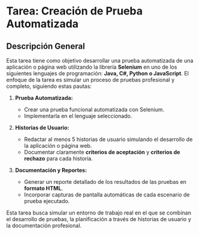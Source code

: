 # Tarea: Creación de Prueba Automatizada

## Descripción General
Esta tarea tiene como objetivo desarrollar una prueba automatizada de una aplicación o página web utilizando la librería **Selenium** en uno de los siguientes lenguajes de programación: **Java, C#, Python o JavaScript**. El enfoque de la tarea es simular un proceso de pruebas profesional y completo, siguiendo estas pautas:

1. **Prueba Automatizada:**
   - Crear una prueba funcional automatizada con Selenium.
   - Implementarla en el lenguaje seleccionado.

2. **Historias de Usuario:**
   - Redactar al menos 5 historias de usuario simulando el desarrollo de la aplicación o página web.
   - Documentar claramente **criterios de aceptación** y **criterios de rechazo** para cada historia.

3. **Documentación y Reportes:**
   - Generar un reporte detallado de los resultados de las pruebas en **formato HTML**.
   - Incorporar capturas de pantalla automáticas de cada escenario de prueba ejecutado.

Esta tarea busca simular un entorno de trabajo real en el que se combinan el desarrollo de pruebas, la planificación a través de historias de usuario y la documentación profesional.
